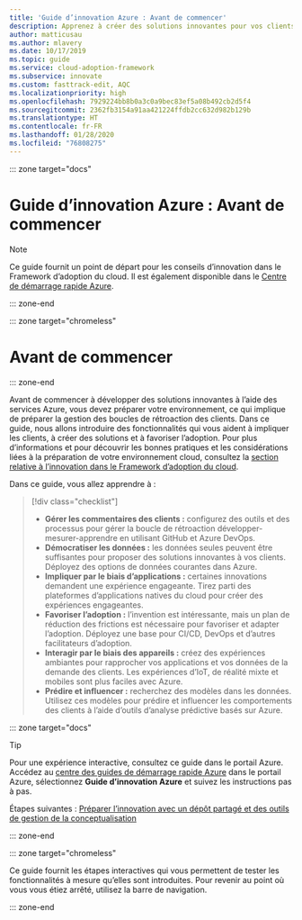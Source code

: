 ```yaml
---
title: 'Guide d’innovation Azure : Avant de commencer'
description: Apprenez à créer des solutions innovantes pour vos clients avec Azure.
author: matticusau
ms.author: mlavery
ms.date: 10/17/2019
ms.topic: guide
ms.service: cloud-adoption-framework
ms.subservice: innovate
ms.custom: fasttrack-edit, AQC
ms.localizationpriority: high
ms.openlocfilehash: 7929224bb8b0a3c0a9bec83ef5a08b492cb2d5f4
ms.sourcegitcommit: 2362fb3154a91aa421224ffdb2cc632d982b129b
ms.translationtype: HT
ms.contentlocale: fr-FR
ms.lasthandoff: 01/28/2020
ms.locfileid: "76808275"
---
```

::: zone target="docs"

# <a name="azure-innovation-guide-before-you-start"></a>Guide d’innovation Azure : Avant de commencer

> [!NOTE]
> Ce guide fournit un point de départ pour les conseils d’innovation dans le Framework d’adoption du cloud. Il est également disponible dans le [Centre de démarrage rapide Azure](https://portal.azure.com/?feature.quickstart=true#blade/Microsoft_Azure_Resources/QuickstartCenterBlade).

::: zone-end

::: zone target="chromeless"

# <a name="before-you-start"></a>Avant de commencer

::: zone-end

Avant de commencer à développer des solutions innovantes à l’aide des services Azure, vous devez préparer votre environnement, ce qui implique de préparer la gestion des boucles de rétroaction des clients. Dans ce guide, nous allons introduire des fonctionnalités qui vous aident à impliquer les clients, à créer des solutions et à favoriser l’adoption. Pour plus d’informations et pour découvrir les bonnes pratiques et les considérations liées à la préparation de votre environnement cloud, consultez la [section relative à l’innovation dans le Framework d’adoption du cloud](../index.md).

Dans ce guide, vous allez apprendre à :

> [!div class="checklist"]
>
> - **Gérer les commentaires des clients :** configurez des outils et des processus pour gérer la boucle de rétroaction développer-mesurer-apprendre en utilisant GitHub et Azure DevOps.
> - **Démocratiser les données :** les données seules peuvent être suffisantes pour proposer des solutions innovantes à vos clients. Déployez des options de données courantes dans Azure.
> - **Impliquer par le biais d’applications :** certaines innovations demandent une expérience engageante. Tirez parti des plateformes d’applications natives du cloud pour créer des expériences engageantes.
> - **Favoriser l’adoption :** l’invention est intéressante, mais un plan de réduction des frictions est nécessaire pour favoriser et adapter l’adoption. Déployez une base pour CI/CD, DevOps et d’autres facilitateurs d’adoption.
> - **Interagir par le biais des appareils :** créez des expériences ambiantes pour rapprocher vos applications et vos données de la demande des clients. Les expériences d’IoT, de réalité mixte et mobiles sont plus faciles avec Azure.
> - **Prédire et influencer :** recherchez des modèles dans les données. Utilisez ces modèles pour prédire et influencer les comportements des clients à l’aide d’outils d’analyse prédictive basés sur Azure.

::: zone target="docs"

> [!TIP]
> Pour une expérience interactive, consultez ce guide dans le portail Azure. Accédez au [centre des guides de démarrage rapide Azure](https://portal.azure.com/?feature.quickstart=true#blade/Microsoft_Azure_Resources/QuickstartCenterBlade) dans le portail Azure, sélectionnez **Guide d’innovation Azure** et suivez les instructions pas à pas.

Étapes suivantes : [Préparer l’innovation avec un dépôt partagé et des outils de gestion de la conceptualisation](./adoption.md)

::: zone-end

::: zone target="chromeless"

Ce guide fournit les étapes interactives qui vous permettent de tester les fonctionnalités à mesure qu’elles sont introduites. Pour revenir au point où vous vous étiez arrêté, utilisez la barre de navigation.

::: zone-end
